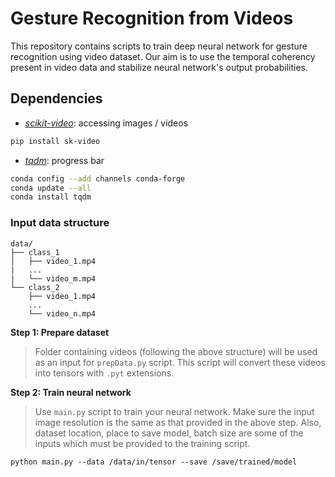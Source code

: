 # Gesture Recognition from Videos

This repository contains scripts to train deep neural network for gesture recognition using video dataset.
Our aim is to use the temporal coherency present in video data and stabilize neural network's output probabilities.

## Dependencies

 + [*scikit-video*](https://github.com/scikit-video/scikit-video): accessing images / videos

```bash
pip install sk-video
```

 + [*tqdm*](https://github.com/tqdm/tqdm): progress bar

```bash
conda config --add channels conda-forge
conda update --all
conda install tqdm
```

### Input data structure

```
data/
├── class_1
│   ├── video_1.mp4
|   ...
|   └── video_m.mp4
└── class_2
    ├── video_1.mp4
    ...
    └── video_n.mp4
```

**Step 1: Prepare dataset**

> Folder containing videos (following the above structure) will be used as an input for `prepData.py` script.
This script will convert these videos into tensors with `.pyt` extensions.

**Step 2: Train neural network**

> Use `main.py` script to train your neural network. Make sure the input image resolution is the same as that provided in the above step.
Also, dataset location, place to save model, batch size are some of the inputs which must be provided to the training script.

```
python main.py --data /data/in/tensor --save /save/trained/model
```
